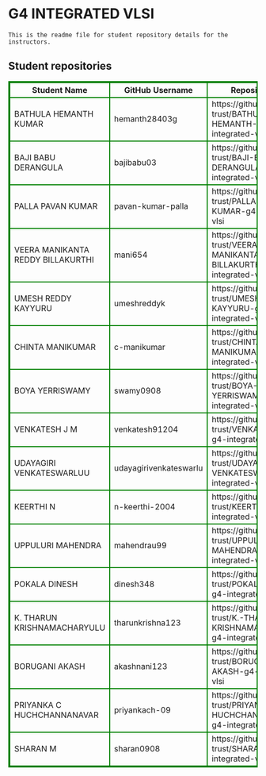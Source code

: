 # G4 INTEGRATED VLSI
    This is the readme file for student repository details for the instructors.
## Student repositories 
<table style="border : 2px solid green; width:100%;">
<tr >
<th style="border : 2px solid green;">Student Name</th>
<th style="border : 2px solid green;">GitHub Username</th>
<th style="border : 2px solid green;">Repository link</th>
</tr>
<tr style="border : 2px solid green;">
<td style="border : 2px solid green;">BATHULA HEMANTH KUMAR</td> 

<td style="border : 2px solid green;">hemanth28403g</td> 

<td style="border : 2px solid green;">https://github.com/sure-trust/BATHULA-HEMANTH-KUMAR-g4-integrated-vlsi</td> 
</tr>

<tr style="border : 2px solid green;">
<td style="border : 2px solid green;">BAJI BABU DERANGULA</td> 

<td style="border : 2px solid green;">bajibabu03</td> 

<td style="border : 2px solid green;">https://github.com/sure-trust/BAJI-BABU-DERANGULA-g4-integrated-vlsi</td> 
</tr>

<tr style="border : 2px solid green;">
<td style="border : 2px solid green;">PALLA PAVAN KUMAR</td> 

<td style="border : 2px solid green;">pavan-kumar-palla</td> 

<td style="border : 2px solid green;">https://github.com/sure-trust/PALLA-PAVAN-KUMAR-g4-integrated-vlsi</td> 
</tr>

<tr style="border : 2px solid green;">
<td style="border : 2px solid green;">VEERA MANIKANTA REDDY BILLAKURTHI</td> 

<td style="border : 2px solid green;">mani654</td> 

<td style="border : 2px solid green;">https://github.com/sure-trust/VEERA-MANIKANTA-REDDY-BILLAKURTHI-g4-integrated-vlsi</td> 
</tr>

<tr style="border : 2px solid green;">
<td style="border : 2px solid green;">UMESH REDDY KAYYURU</td> 

<td style="border : 2px solid green;">umeshreddyk</td> 

<td style="border : 2px solid green;">https://github.com/sure-trust/UMESH-REDDY-KAYYURU-g4-integrated-vlsi</td> 
</tr>

<tr style="border : 2px solid green;">
<td style="border : 2px solid green;">CHINTA MANIKUMAR</td> 

<td style="border : 2px solid green;">c-manikumar</td> 

<td style="border : 2px solid green;">https://github.com/sure-trust/CHINTA-MANIKUMAR-g4-integrated-vlsi</td> 
</tr>

<tr style="border : 2px solid green;">
<td style="border : 2px solid green;">BOYA YERRISWAMY</td> 

<td style="border : 2px solid green;">swamy0908</td> 

<td style="border : 2px solid green;">https://github.com/sure-trust/BOYA-YERRISWAMY-g4-integrated-vlsi</td> 
</tr>

<tr style="border : 2px solid green;">
<td style="border : 2px solid green;">VENKATESH J M</td> 

<td style="border : 2px solid green;">venkatesh91204</td> 

<td style="border : 2px solid green;">https://github.com/sure-trust/VENKATESH-J-M-g4-integrated-vlsi</td> 
</tr>

<tr style="border : 2px solid green;">
<td style="border : 2px solid green;">UDAYAGIRI VENKATESWARLUU</td> 

<td style="border : 2px solid green;">udayagirivenkateswarlu</td> 

<td style="border : 2px solid green;">https://github.com/sure-trust/UDAYAGIRI-VENKATESWARLUU-g4-integrated-vlsi</td> 
</tr>

<tr style="border : 2px solid green;">
<td style="border : 2px solid green;">KEERTHI N</td> 

<td style="border : 2px solid green;">n-keerthi-2004</td> 

<td style="border : 2px solid green;">https://github.com/sure-trust/KEERTHI-N-g4-integrated-vlsi</td> 
</tr>

<tr style="border : 2px solid green;">
<td style="border : 2px solid green;">UPPULURI MAHENDRA</td> 

<td style="border : 2px solid green;">mahendrau99</td> 

<td style="border : 2px solid green;">https://github.com/sure-trust/UPPULURI-MAHENDRA-g4-integrated-vlsi</td> 
</tr>

<tr style="border : 2px solid green;">
<td style="border : 2px solid green;">POKALA DINESH</td> 

<td style="border : 2px solid green;">dinesh348</td> 

<td style="border : 2px solid green;">https://github.com/sure-trust/POKALA-DINESH-g4-integrated-vlsi</td> 
</tr>

<tr style="border : 2px solid green;">
<td style="border : 2px solid green;">K. THARUN KRISHNAMACHARYULU</td> 

<td style="border : 2px solid green;">tharunkrishna123</td> 

<td style="border : 2px solid green;">https://github.com/sure-trust/K.-THARUN-KRISHNAMACHARYULU-g4-integrated-vlsi</td> 
</tr>

<tr style="border : 2px solid green;">
<td style="border : 2px solid green;">BORUGANI AKASH</td> 

<td style="border : 2px solid green;">akashnani123</td> 

<td style="border : 2px solid green;">https://github.com/sure-trust/BORUGANI-AKASH-g4-integrated-vlsi</td> 
</tr>

<tr style="border : 2px solid green;">
<td style="border : 2px solid green;">PRIYANKA C HUCHCHANNANAVAR</td> 

<td style="border : 2px solid green;">priyankach-09</td> 

<td style="border : 2px solid green;">https://github.com/sure-trust/PRIYANKA-C-HUCHCHANNANAVAR-g4-integrated-vlsi</td> 
</tr>

<tr style="border : 2px solid green;">
<td style="border : 2px solid green;">SHARAN M</td> 

<td style="border : 2px solid green;">sharan0908</td> 

<td style="border : 2px solid green;">https://github.com/sure-trust/SHARAN-M-g4-integrated-vlsi</td> 
</tr>
